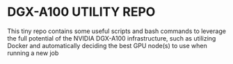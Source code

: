 # DGX-A100 UTILITY REPO
This tiny repo contains some useful scripts and bash commands to leverage the full potential of the NVIDIA DGX-A100 infrastructure, such as utilizing Docker and automatically deciding the best GPU node(s) to use when running a new job

